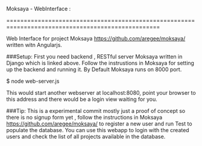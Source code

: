 Moksaya - WebInterface :

==================================================================================================

Web Interface for project Moksaya <https://github.com/aregee/moksaya/> written witn Angularjs.


###Setup:
First you need backend , RESTful server Moksaya written in Django which is linked above.
Follow the instrustions in Moksaya for setting up the backend and running it.
By Default Moksaya runs on 8000 port.
   
   $ node web-server.js  


This would start another webserver at localhost:8080, point your browser to this address and there would be a login view waiting for you.



###Tip:
This is a experimental commit mostly just a proof of concept so there is no signup form yet , follow the instructions in Moksaya <https://github.com/aregee/moksaya/> to register a new user and run Test to populate the database.
You can use this webapp to login with the created users and check the list of all projects available in the database.




 